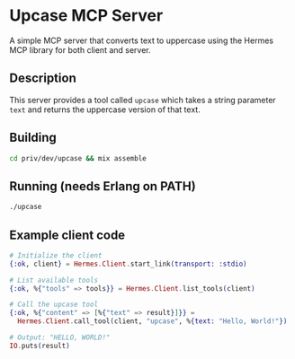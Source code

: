 # Upcase MCP Server

A simple MCP server that converts text to uppercase using the Hermes MCP library for both client and server.

## Description

This server provides a tool called `upcase` which takes a string parameter `text` and returns the uppercase version of that text.

## Building

```bash
cd priv/dev/upcase && mix assemble
```

## Running (needs Erlang on PATH)

```bash
./upcase
```

## Example client code

```elixir
# Initialize the client
{:ok, client} = Hermes.Client.start_link(transport: :stdio)

# List available tools
{:ok, %{"tools" => tools}} = Hermes.Client.list_tools(client)

# Call the upcase tool
{:ok, %{"content" => [%{"text" => result}]}} = 
  Hermes.Client.call_tool(client, "upcase", %{text: "Hello, World!"})

# Output: "HELLO, WORLD!"
IO.puts(result)
```
